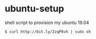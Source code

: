 # ubuntu-setup
shell script to provision my ubuntu 19.04

```sh
$ curl http://bit.ly/2zqP6vh | sudo sh
```
